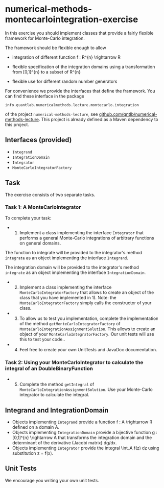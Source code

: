 # numerical-methods-montecarlointegration-exercise

In this exercise you should implement classes that provide a fairly flexible
framework for Monte-Carlo integration.

The framework should be flexible enough to allow

- integration of different function f : R^{n} \rightarrow R

- flexible specification of the integration domains using a transformation from [0,1]^{n} to a subset of R^{n}

- flexible use for different random number generators

For convenience we provide the interfaces that define the framework. You can find these interface in the package
```
info.quantlab.numericalmethods.lecture.montecarlo.integration
```
of the project `numerical-methods-lecture`, see [github.com/qntlb/numerical-methods-lecture](https://github.com/qntlb/numerical-methods-lecture). This project is already defined as a Maven dependency to this project.

## Interfaces (provided)

- `Integrand`
- `IntegrationDomain`
- `Integrator`
- `MonteCarloIntegratorFactory`

## Task

The exercise consists of two separate tasks.

### Task 1: A MonteCarloIntegrator

To complete your task:

- 1) Implement a class implementing the interface `Integrator` that performs a general Monte-Carlo integrations of
arbitrary functions on general domains.

The function to integrate will be provided to the integrator's method `integrate` as an object implementing the interface `Integrand`.

The integration domain will be provided to the integrator's method `integrate` as an object implementing the interface `IntegrationDomain`.

- 2) Implement a class implementing the interface `MonteCarloIntegratorFactory` that allows to create an object of the class that you have implemented in 1). Note: the `MonteCarloIntegratorFactory` simply calls the constructor of your class.

- 3) To allow us to test you implementation, complete the implementation of the method `getMonteCarloIntegratorFactory` of `MonteCarloIntegrationAssignmentSolution`. This allows to create an object of your `MonteCarloIntegratorFactory`. Our unit tests will use this to test your code..

- 4) Feel free to create your own UnitTests and JavaDoc documentation.


### Task 2: Using your MonteCarloIntegrator to calculate the integral of an DoubleBinaryFunction

- 5) Complete the method `getIntegral` of `MonteCarloIntegrationAssignmentSolution`. Use your Monte-Carlo integrator to calculate the integral. 

## Integrand and IntegrationDomain

- Objects implementing `Integrand` provide a function f : A \rightarrow R defined on a domain A.
- Objects implementing `IntegrationDomain` provide a bijective function g : [0,1]^{n} \rightarrow A that transforms the integration domain and the determinant of the derivative (Jacobi matrix) dg/dx.
- Objects implementing `Integrator` provide the integral \int_A f(z) dz using substitution z = f(x). 

## Unit Tests

We encourage you writing your own unit tests.

